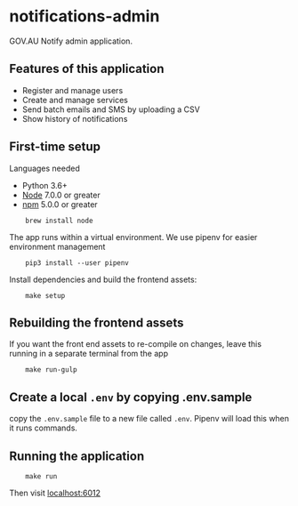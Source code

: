 # notifications-admin

GOV.AU Notify admin application.

## Features of this application

- Register and manage users
- Create and manage services
- Send batch emails and SMS by uploading a CSV
- Show history of notifications

## First-time setup

Languages needed

- Python 3.6+
- [Node](https://nodejs.org/) 7.0.0 or greater
- [npm](https://www.npmjs.com/) 5.0.0 or greater

```shell
    brew install node
```

The app runs within a virtual environment. We use pipenv for easier environment
management

```shell
    pip3 install --user pipenv
```

Install dependencies and build the frontend assets:

```shell
    make setup
```

## Rebuilding the frontend assets

If you want the front end assets to re-compile on changes, leave this running
in a separate terminal from the app

```shell
    make run-gulp
```

## Create a local `.env` by copying .env.sample

copy the `.env.sample` file to a new file called `.env`. Pipenv will load this
when it runs commands.

## Running the application

```shell
    make run
```

Then visit [localhost:6012](http://localhost:6012)
